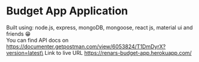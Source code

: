 # Budget App Application

Built using: node.js, express, mongoDB, mongoose, react js, material ui and friends 😁\
You can find API docs on https://documenter.getpostman.com/view/6053824/T1DmDyrX?version=latest\
Link to live URL https://renars-budget-app.herokuapp.com/
